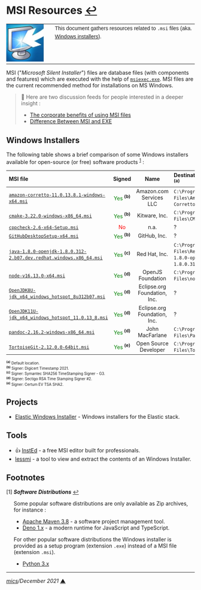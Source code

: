 # <span id="top">MSI Resources</span> <span style="size:30%;"><a href="README.md">↩</a></span>

<table style="font-family:Helvetica,Arial;font-size:14px;line-height:1.6;">
  <tr>
  <td style="border:0;padding:0 10px 0 0;min-width:120px;"><a href="https://docs.microsoft.com/en-us/windows/win32/msi/windows-installer-development-tools" rel="external"><img src="./images/win-installer.png" width="100" alt=".msi files"/></a></td>
  <td style="border:0;padding:0;vertical-align:text-top;">This document gathers resources related to <code>.msi</code> files (aka. <a href="https://docs.microsoft.com/en-us/windows/win32/msi/windows-installer-development-tools" rel="external">Windows installers</a>).
  </td>
  </tr>
</table>

MSI ("*Microsoft Silent Installer*") files are database files (with components and features) which are executed with the help of [`msiexec.exe`][msiexec_cmd]. MSI files are the current recommended method for installations on MS Windows.

> **:mag_right:** Here are two discussion feeds for people interested in a deeper insight :
> - [The corporate benefits of using MSI files](https://serverfault.com/questions/11670/the-corporate-benefits-of-using-msi-files/274609)
> - [Difference Between MSI and EXE](https://askanydifference.com/difference-between-msi-and-exe/)

## <span id="installers">Windows Installers</span>

The following table shows a brief comparison of some Windows installers available for open-source (or free) software products <sup id="anchor_01"><a href="#footnote_01">1</a></sup> :

| MSI file     | Signed | Name | Destination folder <sup>(a)</sup> |
|:-------------|:------:|:------:|:-------------------|
| [`amazon-corretto-11.0.13.8.1-windows-x64.msi`](https://github.com/corretto/corretto-11/releases) | <span style="color:green;">Yes</span> **<sup>(b)</sup>** | Amazon.com Services LLC |  `C:\Program Files\Amazon Corretto\` |
| [`cmake-3.22.0-windows-x86_64.msi`](https://cmake.org/download/) | <span style="color:green;">Yes</span> **<sup>(b)</sup>** | Kitware,&nbsp;Inc. | `C:\Program Files\CMake\` |
| [`cppcheck-2.6-x64-Setup.msi`](https://github.com/danmar/cppcheck/releases) | <span style="color:red;">No</span> | n.a. | ? |
| [`GitHubDesktopSetup-x64.msi`](https://desktop.github.com/) | <span style="color:green;">Yes</span> **<sup>(b)</sup>** | GitHub,&nbsp;Inc. | ? |
| [`java-1.8.0-openjdk-1.8.0.312-2.b07.dev.redhat.windows.x86_64.msi`](http) | <span style="color:green;">Yes</span> **<sup>(c)</sup>** | Red Hat, Inc. | `C:\Program Files\RedHat\java-1.8.0-openjdk-1.8.0.312-2` |
| [`node-v16.13.0-x64.msi`](https://nodejs.org/en/download/) | <span style="color:green;">Yes</span> **<sup>(d)</sup>** | OpenJS Foundation | `C:\Program Files\nodejs\` |
| [`OpenJDK8U-jdk_x64_windows_hotspot_8u312b07.msi`](http) | <span style="color:green;">Yes</span> **<sup>(d)</sup>** | Eclipse.org Foundation, Inc. | ? |
| [`OpenJDK11U-jdk_x64_windows_hotspot_11.0.13_8.msi`](http) | <span style="color:green;">Yes</span> **<sup>(d)</sup>** | Eclipse.org Foundation, Inc. | ? |
| [`pandoc-2.16.2-windows-x86_64.msi`](https://pandoc.org/installing.html) | <span style="color:green;">Yes</span> **<sup>(d)</sup>** | John MacFarlane | `C:\Program Files\Pandoc\` |
| [`TortoiseGit-2.12.0.0-64bit.msi`](https://tortoisegit.org/download/) | <span style="color:green;">Yes</span> **<sup>(e)</sup>** | Open Source Developer | `C:\Program Files\TortoiseGit\` |
<div style="font-size:70%;"><b><sup>(a)</sup></b> Default location.</div>
<div style="font-size:70%;"><b><sup>(b)</sup></b> Signer: Digicert Timestamp 2021.</div>
<div style="font-size:70%;"><b><sup>(c)</sup></b> Signer: Symantec SHA256 TimeStamping Signer - G3.</div>
<div style="font-size:70%;"><b><sup>(d)</sup></b> Signer: Sectigo RSA Time Stamping Signer #2.</div>
<div style="font-size:70%;"><b><sup>(e)</sup></b> Signer: Certum EV TSA SHA2.</div>

## <span id="projects">Projects</span>

- [Elastic Windows Installer][project_elastic] - Windows installers for the Elastic stack.

## <span id="tools">Tools</span>
- &#128077; [InstEd][tool_insted] - a free MSI editor built for professionals.
- [lessmi][tool_lessmsi] - a tool to view and extract the contents of an Windows Installer.

## <span id="footnotes">Footnotes</span>

<span id="footnote_01">[1]</span> ***Software Distributions*** [↩](#anchor_01)

<p style="margin:0 0 1em 20px;">
Some popular software distributions are only available as Zip archives, for instance :
</p>
<ul style="margin:0 0 1em 20px;">
<li><a href="https://maven.apache.org/download.cgi#files">Apache Maven 3.8</a> - a software project management tool.
<li><a href="https://github.com/denoland/deno/releases">Deno 1.x</a> - a modern runtime for JavaScript and TypeScript.</li>
</ul>
<p style="margin:0 0 1em 20px;">
For other popular software distributions the Windows installer is provided as a setup program (extension <code>.exe</code>) instead of a MSI file (extension <code>.msi</code>).
</p>
<ul style="margin:0 0 1em 20px;">
  <li><a href="https://www.python.org/downloads/release/python-3100/">Python 3.x</li>
</ul>

***

*[mics](https://lampwww.epfl.ch/~michelou/)/December 2021* [**&#9650;**](#top)
<span id="bottom">&nbsp;</span>

<!-- link refs -->

[msiexec_cmd]: https://docs.microsoft.com/en-us/windows-server/administration/windows-commands/msiexec
[project_elastic]: https://github.com/elastic/windows-installers
[tool_insted]: http://www.instedit.com/
[tool_lessmsi]: https://github.com/activescott/lessmsi
